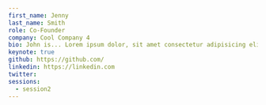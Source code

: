 ```yaml
---
first_name: Jenny
last_name: Smith
role: Co-Founder
company: Cool Company 4
bio: John is... Lorem ipsum dolor, sit amet consectetur adipisicing elit. Doloremque possimus inventore repellat asperiores rerum tempore, impedit esse obcaecati expedita a modi assumenda fugit totam laboriosam ratione, minima aperiam error voluptas!
keynote: true
github: https://github.com/
linkedin: https://linkedin.com
twitter:
sessions:
  - session2
---
```

